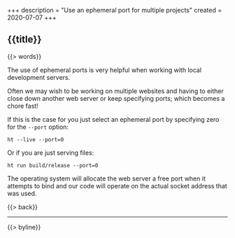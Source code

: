 +++
description = "Use an ephemeral port for multiple projects"
created = 2020-07-07
+++

## {{title}}

{{> words}}

The use of ephemeral ports is very helpful when working with local development servers.

Often we may wish to be working on multiple websites and having to either close down another web server or keep specifying ports; which becomes a chore fast!

If this is the case for you just select an ephemeral port by specifying zero for the `--port` option:

```
ht --live --port=0
```

Or if you are just serving files:

```
ht run build/release --port=0
```

The operating system will allocate the web server a free port when it attempts to bind and our code will operate on the actual socket address that was used.

{{> back}}

---

{{> byline}}

